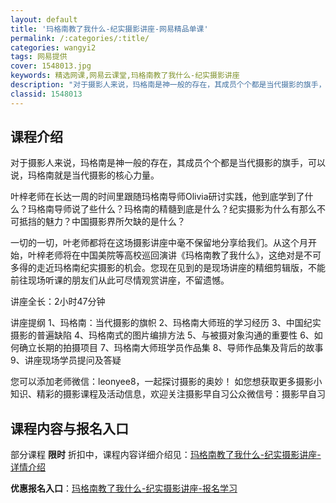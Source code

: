 ```yaml
---
layout: default
title: '玛格南教了我什么-纪实摄影讲座-网易精品单课'
permalink: /:categories/:title/
categories: wangyi2
tags: 网易提供
cover: 1548013.jpg
keywords: 精选网课,网易云课堂,玛格南教了我什么-纪实摄影讲座
description: "对于摄影人来说，玛格南是神一般的存在，其成员个个都是当代摄影的旗手，可以说，玛格南就是当代摄影的核心力量。叶梓老师在长达一周的时间里跟随玛格南导师Olivia研讨实践，他到底学到了什么？玛格"
classid: 1548013
---
```


## 课程介绍

对于摄影人来说，玛格南是神一般的存在，其成员个个都是当代摄影的旗手，可以说，玛格南就是当代摄影的核心力量。

叶梓老师在长达一周的时间里跟随玛格南导师Olivia研讨实践，他到底学到了什么？玛格南导师说了些什么？玛格南的精髓到底是什么？纪实摄影为什么有那么不可抵挡的魅力？中国摄影界所欠缺的是什么？

一切的一切，叶老师都将在这场摄影讲座中毫不保留地分享给我们。从这个月开始，叶梓老师将在中国美院等高校巡回演讲《玛格南教了我什么》，这绝对是不可多得的走近玛格南纪实摄影的机会。您现在见到的是现场讲座的精细剪辑版，不能前往现场听课的朋友们从此可尽情观赏讲座，不留遗憾。

讲座全长：2小时47分钟

讲座提纲
1、玛格南：当代摄影的旗帜
2、玛格南大师班的学习经历
3、中国纪实摄影的普遍缺陷
4、玛格南式的图片编排方法
5、与被摄对象沟通的重要性
6、如何确立长期的拍摄项目
7、玛格南大师班学员作品集
8、导师作品集及背后的故事
9、讲座现场学员提问及答疑

您可以添加老师微信：leonyee8，一起探讨摄影的奥妙！
如您想获取更多摄影小知识、精彩的摄影课程及活动信息，欢迎关注摄影早自习公众微信号：摄影早自习

## 课程内容与报名入口

部分课程 **限时** 折扣中，课程内容详细介绍见：[玛格南教了我什么-纪实摄影讲座-详情介绍](https://study.163.com/course/introduction/1548013.htm?share=1&shareId=1025206652&utm_campaign=share&utm_medium=iphoneShare&utm_source=&utm_u=1025206652)

**优惠报名入口**：[玛格南教了我什么-纪实摄影讲座-报名学习](https://study.163.com/course/introduction/1548013.htm?share=1&shareId=1025206652&utm_campaign=share&utm_medium=iphoneShare&utm_source=&utm_u=1025206652)

